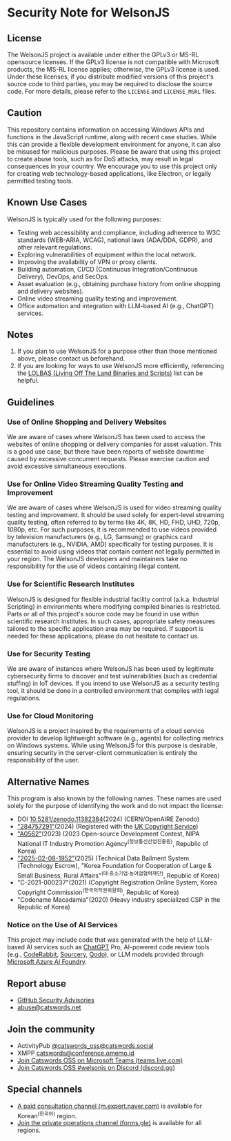 # Security Note for WelsonJS

## License
The WelsonJS project is available under either the GPLv3 or MS-RL opensource licenses. If the GPLv3 license is not compatible with Microsoft products, the MS-RL license applies; otherwise, the GPLv3 license is used. Under these licenses, if you distribute modified versions of this project's source code to third parties, you may be required to disclose the source code. For more details, please refer to the `LICENSE` and `LICENSE_MSRL` files.

## Caution
This repository contains information on accessing Windows APIs and functions in the JavaScript runtime, along with recent case studies. While this can provide a flexible development environment for anyone, it can also be misused for malicious purposes. Please be aware that using this project to create abuse tools, such as for DoS attacks, may result in legal consequences in your country. We encourage you to use this project only for creating web technology-based applications, like Electron, or legally permitted testing tools.

## Known Use Cases
WelsonJS is typically used for the following purposes:

* Testing web accessibility and compliance, including adherence to W3C standards (WEB-ARIA, WCAG), national laws (ADA/DDA, GDPR), and other relevant regulations.
* Exploring vulnerabilities of equipment within the local network.
* Improving the availability of VPN or proxy clients.
* Building automation, CI/CD (Continuous Integration/Continuous Delivery), DevOps, and SecOps.
* Asset evaluation (e.g., obtaining purchase history from online shopping and delivery websites).
* Online video streaming quality testing and improvement.
* Office automation and integration with LLM-based AI (e.g., ChatGPT) services.

## Notes
1. If you plan to use WelsonJS for a purpose other than those mentioned above, please contact us beforehand.
2. If you are looking for ways to use WelsonJS more efficiently, referencing the [LOLBAS (Living Off The Land Binaries and Scripts)](https://lolbas-project.github.io/) list can be helpful.

## Guidelines

### Use of Online Shopping and Delivery Websites
We are aware of cases where WelsonJS has been used to access the websites of online shopping or delivery companies for asset valuation. This is a good use case, but there have been reports of website downtime caused by excessive concurrent requests. Please exercise caution and avoid excessive simultaneous executions.

### Use for Online Video Streaming Quality Testing and Improvement
We are aware of cases where WelsonJS is used for video streaming quality testing and improvement. It should be used solely for expert-level streaming quality testing, often referred to by terms like 4K, 8K, HD, FHD, UHD, 720p, 1080p, etc. For such purposes, it is recommended to use videos provided by television manufacturers (e.g., LG, Samsung) or graphics card manufacturers (e.g., NVIDIA, AMD) specifically for testing purposes. It is essential to avoid using videos that contain content not legally permitted in your region. The WelsonJS developers and maintainers take no responsibility for the use of videos containing illegal content.

### Use for Scientific Research Institutes
WelsonJS is designed for flexible industrial facility control (a.k.a. Industrial Scripting) in environments where modifying compiled binaries is restricted. Parts or all of this project's source code may be found in use within scientific research institutes. In such cases, appropriate safety measures tailored to the specific application area may be required. If support is needed for these applications, please do not hesitate to contact us.

### Use for Security Testing
We are aware of instances where WelsonJS has been used by legitimate cybersecurity firms to discover and test vulnerabilities (such as credential stuffing) in IoT devices. If you intend to use WelsonJS as a security testing tool, it should be done in a controlled environment that complies with legal regulations.

### Use for Cloud Monitoring
WelsonJS is a project inspired by the requirements of a cloud service provider to develop lightweight software (e.g., agents) for collecting metrics on Windows systems. While using WelsonJS for this purpose is desirable, ensuring security in the server-client communication is entirely the responsibility of the user.

## Alternative Names
This program is also known by the following names. These names are used solely for the purpose of identifying the work and do not impact the license:

* DOI [10.5281/zenodo.11382384](https://zenodo.org/doi/10.5281/zenodo.11382384)(2024) (CERN/OpenAIRE Zenodo)
* ["284757291"](https://ics.catswords.net/1494315-Certificate%2BSoR-284757291.pdf)(2024) (Registered with the [UK Copyright Service](https://copyrightservice.co.uk/))
* ["A0562"](https://www.oss.kr/dev_competition_activities/show/544723e6-850a-4956-9194-79640420c19a)(2023) (2023 Open-source Development Contest, NIPA National IT Industry Promotion Agency<sup>(정보통신산업진흥원)</sup>, Republic of Korea)
* ["2025-02-08-1952"](https://ics.catswords.net/20250410092300005.pdf)(2025) (Technical Data Bailment System (Technology Escrow), "Korea Foundation for Cooperation of Large & Small Business, Rural Affairs"<sup>(대·중소기업·농어업협력재단)</sup>, Republic of Korea)
* "C-2021-000237"(2021) (Copyright Registration Online System, Korea Copyright Commission<sup>(한국저작권위원회)</sup>, Republic of Korea)
* "Codename Macadamia"(2020) (Heavy industry specialized CSP in the Republic of Korea)

### Notice on the Use of AI Services
This project may include code that was generated with the help of LLM-based AI services such as [ChatGPT](https://chatgpt.com/) Pro, AI-powered code review tools (e.g., [CodeRabbit](https://www.coderabbit.ai/), [Sourcery](https://sourcery.ai/), [Qodo](https://www.qodo.ai/)), or LLM models provided through [Microsoft Azure AI Foundry](https://ai.azure.com/).

## Report abuse
* [GitHub Security Advisories](https://github.com/gnh1201/welsonjs/security)
* [abuse@catswords.net](mailto:abuse@catswords.net)

## Join the community
* ActivityPub [@catswords_oss@catswords.social](https://catswords.social/@catswords_oss)
* XMPP [catswords@conference.omemo.id](xmpp:catswords@conference.omemo.id?join)
* [Join Catswords OSS on Microsoft Teams (teams.live.com)](https://teams.live.com/l/community/FEACHncAhq8ldnojAI)
* [Join Catswords OSS #welsonjs on Discord (discord.gg)](https://discord.gg/XKG5CjtXEj)

## Special channels
* [A paid consultation channel (m.expert.naver.com)](https://m.expert.naver.com/mobile/expert/product/detail?storeId=100051156&productId=100144540) is available for Korean<sup>(한국어)</sup> region.
* [Join the private operations channel (forms.gle)](https://forms.gle/ZKAAaGTiGamksHoo8) is available for all regions.
